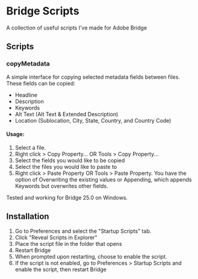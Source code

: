 # Bridge Scripts
A collection of useful scripts I've made for Adobe Bridge

## Scripts
### copyMetadata
A simple interface for copying selected metadata fields between files. These fields can be copied:
- Headline
- Description
- Keywords
- Alt Text (Alt Text & Extended Description)
- Location (Sublocation, City, State, Country, and Country Code)
#### Usage:
1. Select a file.
2. Right click > Copy Property... OR Tools > Copy Property...
3. Select the fields you would like to be copied
4. Select the files you would like to paste to
5. Right click > Paste Property OR Tools > Paste Property. You have the option of Overwriting the existing values or Appending, which appends Keywords but overwrites other fields.

Tested and working for Bridge 25.0 on Windows.

## Installation
1. Go to Preferences and select the "Startup Scripts" tab.
2. Click "Reveal Scripts in Explorer"
3. Place the script file in the folder that opens
4. Restart Bridge
5. When prompted upon restarting, choose to enable the script.
6. If the script is not enabled, go to Preferences > Startup Scripts and enable the script, then restart Bridge
